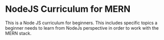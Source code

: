 # NodeJS Curriculum for MERN
This is a Node JS curriculum for beginners. This includes specific topics a beginner needs to learn from NodeJs perspective in order to work with the MERN stack.
